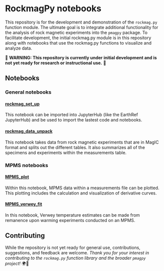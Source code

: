 # RockmagPy notebooks
This repository is for the development and demonstration of the `rockmag.py` function module. The ultimate goal is to integrate additional functionality for the analysis of rock magnetic experiments into the `pmagpy` package. To facilitate development, the initial rockmag.py module is in this repository along with notebooks that use the rockmag.py functions to visualize and analyze data.

🚧 **WARNING: This repository is currently under initial development and is not yet ready for research or instructional use.** 🚧

## Notebooks

### General notebooks

#### [rockmag_set_up](./rockmag_set_up.ipynb)

This notebook can be imported into JupyterHub (like the EarthRef JupyterHub) and be used to import the lastest code and notebooks.

#### [rockmag_data_unpack](./rockmag_data_unpack.ipynb)

This notebook takes data from rock magnetic experiments that are in MagIC format and splits out the different tables. It also summarizes all of the specimens and experiments within the measurements table.

### MPMS notebooks

#### [MPMS_plot](./MPMS_plot.ipynb)

Within this notebook, MPMS data within a measurements file can be plotted. This plotting includes the calculation and visualization of derivative curves.

#### [MPMS_verwey_fit](./MPMS_verwey_fit.ipynb)

In this notebook, Verwey temperature estimates can be made from remanence upon warming experiments conducted on an MPMS.

## Contributing

While the repository is not yet ready for general use, contributions, suggestions, and feedback are welcome. _Thank you for your interest in contributing to the `rockmag.py` function library and the broader `pmagpy` project!_ 🌍🧲

